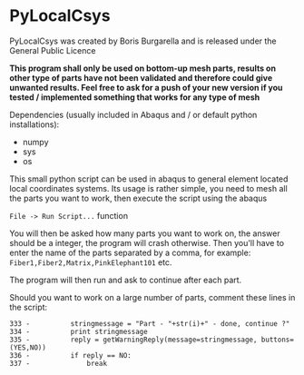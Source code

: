 # PyLocalCsys

PyLocalCsys was created by Boris Burgarella and is released under the General Public Licence

<b>This program shall only be used on bottom-up mesh parts, results on other type of parts have not been validated and therefore
could give unwanted results. Feel free to ask for a push of your new version if you tested / implemented something that works for any type of mesh</b>

Dependencies (usually included in Abaqus and / or default python installations):
- numpy
- sys
- os

This small python script can be used in abaqus to general element located local coordinates systems.
Its usage is rather simple, you need to mesh all the parts you want to work, then execute the script using the abaqus

`File -> Run Script...` function

You will then be asked how many parts you want to work on, the answer should be a integer, the program will crash otherwise.
Then you'll have to enter the name of the parts separated by a comma, for example:
`Fiber1,Fiber2,Matrix,PinkElephant101` etc.

The program will then run and ask to continue after each part.

Should you want to work on a large number of parts, comment these lines in the script:  

`333 -			stringmessage = "Part - "+str(i)+" - done, continue ?"` <br /> 
`334 -			print stringmessage`  <br />
`335 -			reply = getWarningReply(message=stringmessage, buttons=(YES,NO))`  <br />
`336 -			if reply == NO:`	  <br />
`337 -				break`  <br />
